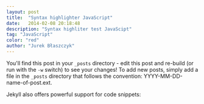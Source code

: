 ```yaml
---
layout: post
title:  "Syntax highlighter JavaScript"
date:   2014-02-08 20:18:48
description: "Syntax highliter test JavaScipt"
tag: "JavaScript"
color: "red"
author: "Jurek Błaszczyk"
---
```


You'll find this post in your `_posts` directory - edit this post and re-build (or run with the `-w` switch) to see your changes!
To add new posts, simply add a file in the `_posts` directory that follows the convention: YYYY-MM-DD-name-of-post.ext.

Jekyll also offers powerful support for code snippets:

<script type="syntaxhighlighter" class="brush: js"><![CDATA[
$(function () {

  var settings = {
    verbose: false,
    debug: false,
    performance: false
  };

  $.extend($.fn.sidebar.settings, settings);
  $.extend($.fn.modal.settings, settings);
  $.extend($.fn.dimmer.settings, settings);

  $.fn.dimmer.settings.closable = false;

  $('.column .back').hide();

  $('.ui.dimmable')
      .dimmer({
        on: 'hover'
      })
  ;

  $('.ui.sidebar')
      .sidebar({
        debug: false,
        performance: false,
        overlay: false
      })
      .sidebar('attach events', '#sidebar-toggle');

  $('.ui.dropdown').dropdown({on: 'hover'});

  $('.masthead .information').transition('scale in');

  $('#modal-netgraph').modal('attach events', '#thumb-netgraph', 'show');
  $('#modal-sequis').modal('attach events', '#thumb-sequis', 'show');
  $('#modal-arc').modal('attach events', '#thumb-arc', 'show');
  $('#modal-crm').modal('attach events', '#thumb-crm', 'show');

  $('#blog').find('.item').on('click', function () {
    window.location.href = $(this).attr('data-href');
  });

  SyntaxHighlighter.all();

});
]]></script>
